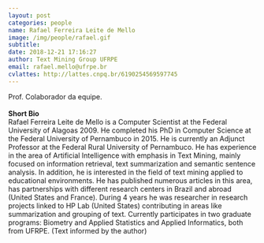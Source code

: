 ```yaml
---
layout: post
categories: people
name: Rafael Ferreira Leite de Mello
image: /img/people/rafael.gif
subtitle: 
date: 2018-12-21 17:16:27
author: Text Mining Group UFRPE
email: rafael.mello@ufrpe.br
cvlattes: http://lattes.cnpq.br/6190254569597745
---
```


Prof. Colaborador da equipe. <br>
<br>
<b>Short Bio</b><br/>Rafael Ferreira Leite de Mello is a Computer Scientist at the Federal University of Alagoas 2009. He completed his PhD in Computer Science at the Federal University of Pernambuco in 2015. He is currently an Adjunct Professor at the Federal Rural University of Pernambuco. He has experience in the area of ​​Artificial Intelligence with emphasis in Text Mining, mainly focused on information retrieval, text summarization and semantic sentence analysis. In addition, he is interested in the field of text mining applied to educational environments. He has published numerous articles in this area, has partnerships with different research centers in Brazil and abroad (United States and France). During 4 years he was researcher in research projects linked to HP Lab (United States) contributing in areas like summarization and grouping of text. Currently participates in two graduate programs: Biometry and Applied Statistics and Applied Informatics, both from UFRPE.
(Text informed by the author)